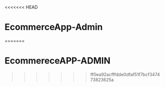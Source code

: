 <<<<<<< HEAD
# EcommerceApp-Admin
=======
# EcommereceAPP-ADMIN
>>>>>>> ff0ea92acfffdde0dfaf51f7bcf347473823625a
